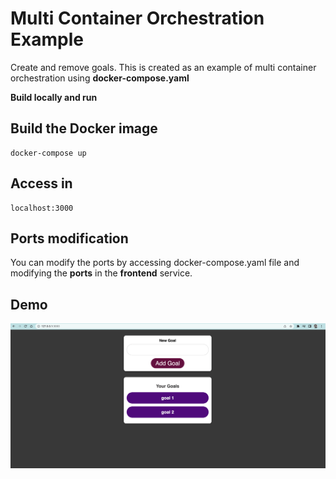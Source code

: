 # Multi Container Orchestration Example
Create and remove goals.
This is created as an example of multi container orchestration using **docker-compose.yaml**

**Build locally and run**

## Build the Docker image
`````shell script
docker-compose up
`````

## Access in

`````shell script
localhost:3000
`````

## Ports modification

You can modify the ports by accessing docker-compose.yaml file and modifying the **ports** in the **frontend** service.

## Demo

![alt](https://github.com/simofirdoussi/node-react-mongo-dockercompose/blob/main/images/goals-app.png)

